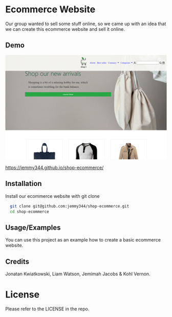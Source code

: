 
# Ecommerce Website

Our group wanted to sell some stuff online, so we came up with an idea that we can create this ecommerce website and sell it online.



## Demo

![Alt text](./assets/images/ecommerce_demo.png)

https://jemmy344.github.io/shop-ecommerce/


## Installation

Install our ecommerce website with git clone

```bash
  git clone git@github.com:jemmy344/shop-ecommerce.git
  cd shop-ecommerce
```
    
## Usage/Examples

You can use this project as an example how to create a basic ecommerce website.

## Credits

Jonatan Kwiatkowski, Liam Watson, Jemimah Jacobs & Kohl Vernon.
# License

Please refer to the LICENSE in the repo.


